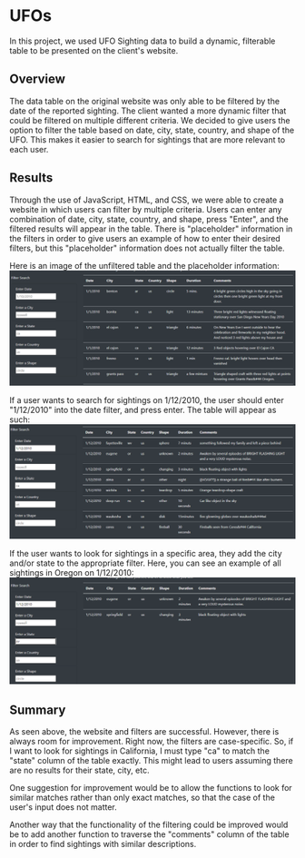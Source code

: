 # UFOs
In this project, we used UFO Sighting data to build a dynamic, filterable table to be presented on the client's website.

## Overview
The data table on the original website was only able to be filtered by the date of the reported sighting. The client wanted a more dynamic filter that could be filtered on multiple different criteria. We decided to give users the option to filter the table based on date, city, state, country, and shape of the UFO. This makes it easier to search for sightings that are more relevant to each user.

## Results
Through the use of JavaScript, HTML, and CSS, we were able to create a website in which users can filter by multiple criteria. Users can enter any combination of date, city, state, country, and shape, press "Enter", and the filtered results will appear in the table. There is "placeholder" information in the filters in order to give users an example of how to enter their desired filters, but this "placeholder" information does not actually filter the table.

Here is an image of the unfiltered table and the placeholder information:
<img src="UnfilteredTable.png"></img>

If a user wants to search for sightings on 1/12/2010, the user should enter "1/12/2010" into the date filter, and press enter. The table will appear as such:
<img src="Jan12Table.png"></img>

If the user wants to look for sightings in a specific area, they add the city and/or state to the appropriate filter. Here, you can see an example of all sightings in Oregon on 1/12/2010:
<img src="OregonTable.png"></img>

## Summary
As seen above, the website and filters are successful. However, there is always room for improvement. Right now, the filters are case-specific. So, if I want to look for sightings in California, I must type "ca" to match the "state" column of the table exactly. This might lead to users assuming there are no results for their state, city, etc.

One suggestion for improvement would be to allow the functions to look for similar matches rather than only exact matches, so that the case of the user's input does not matter.

Another way that the functionality of the filtering could be improved would be to add another function to traverse the "comments" column of the table in order to find sightings with similar descriptions.